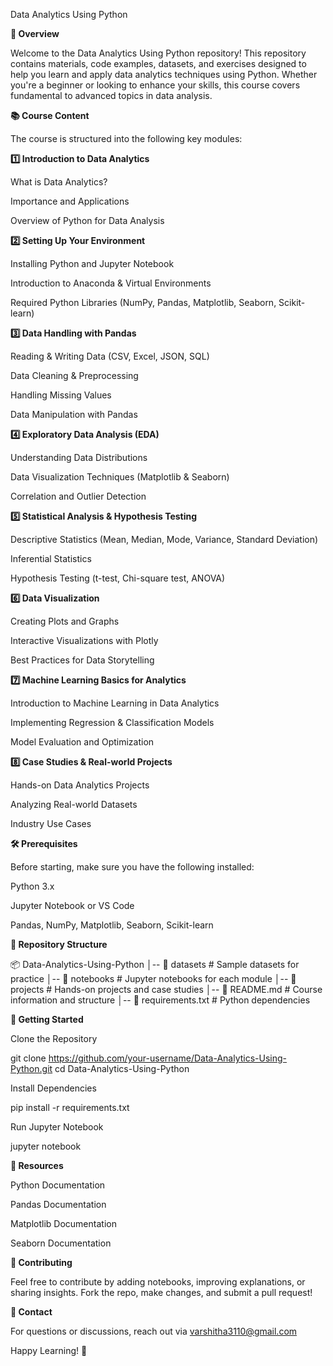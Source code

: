 Data Analytics Using Python

**📌 Overview**

Welcome to the Data Analytics Using Python repository! This repository contains materials, code examples, datasets, and exercises designed to help you learn and apply data analytics techniques using Python. Whether you're a beginner or looking to enhance your skills, this course covers fundamental to advanced topics in data analysis.

**📚 Course Content**

The course is structured into the following key modules:

**1️⃣ Introduction to Data Analytics**

What is Data Analytics?

Importance and Applications

Overview of Python for Data Analysis

**2️⃣ Setting Up Your Environment**

Installing Python and Jupyter Notebook

Introduction to Anaconda & Virtual Environments

Required Python Libraries (NumPy, Pandas, Matplotlib, Seaborn, Scikit-learn)

**3️⃣ Data Handling with Pandas**

Reading & Writing Data (CSV, Excel, JSON, SQL)

Data Cleaning & Preprocessing

Handling Missing Values

Data Manipulation with Pandas

**4️⃣ Exploratory Data Analysis (EDA)**

Understanding Data Distributions

Data Visualization Techniques (Matplotlib & Seaborn)

Correlation and Outlier Detection

**5️⃣ Statistical Analysis & Hypothesis Testing**

Descriptive Statistics (Mean, Median, Mode, Variance, Standard Deviation)

Inferential Statistics

Hypothesis Testing (t-test, Chi-square test, ANOVA)

**6️⃣ Data Visualization**

Creating Plots and Graphs

Interactive Visualizations with Plotly

Best Practices for Data Storytelling

**7️⃣ Machine Learning Basics for Analytics**

Introduction to Machine Learning in Data Analytics

Implementing Regression & Classification Models

Model Evaluation and Optimization

**8️⃣ Case Studies & Real-world Projects**

Hands-on Data Analytics Projects

Analyzing Real-world Datasets

Industry Use Cases

**🛠 Prerequisites**

Before starting, make sure you have the following installed:

Python 3.x

Jupyter Notebook or VS Code

Pandas, NumPy, Matplotlib, Seaborn, Scikit-learn

**📂 Repository Structure**

📦 Data-Analytics-Using-Python
│-- 📂 datasets        # Sample datasets for practice
│-- 📂 notebooks       # Jupyter notebooks for each module
│-- 📂 projects        # Hands-on projects and case studies
│-- 📜 README.md       # Course information and structure
│-- 📜 requirements.txt # Python dependencies

**🚀 Getting Started**

Clone the Repository

git clone https://github.com/your-username/Data-Analytics-Using-Python.git
cd Data-Analytics-Using-Python

Install Dependencies

pip install -r requirements.txt

Run Jupyter Notebook

jupyter notebook

**📖 Resources**

Python Documentation

Pandas Documentation

Matplotlib Documentation

Seaborn Documentation

**🙌 Contributing**

Feel free to contribute by adding notebooks, improving explanations, or sharing insights. Fork the repo, make changes, and submit a pull request!

**📩 Contact**

For questions or discussions, reach out via varshitha3110@gmail.com

Happy Learning! 🎯

